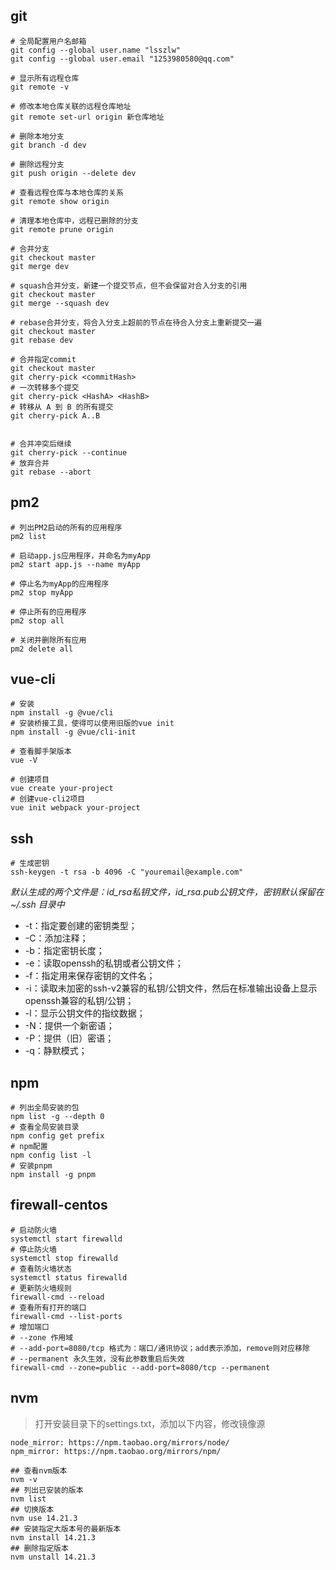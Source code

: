 ## git
```shell
# 全局配置用户名邮箱
git config --global user.name "lsszlw"
git config --global user.email "1253980580@qq.com"

# 显示所有远程仓库
git remote -v

# 修改本地仓库关联的远程仓库地址
git remote set-url origin 新仓库地址

# 删除本地分支
git branch -d dev

# 删除远程分支
git push origin --delete dev

# 查看远程仓库与本地仓库的关系
git remote show origin

# 清理本地仓库中，远程已删除的分支
git remote prune origin

# 合并分支
git checkout master
git merge dev

# squash合并分支，新建一个提交节点，但不会保留对合入分支的引用
git checkout master
git merge --squash dev

# rebase合并分支，将合入分支上超前的节点在待合入分支上重新提交一遍
git checkout master
git rebase dev

# 合并指定commit
git checkout master
git cherry-pick <commitHash>
# 一次转移多个提交
git cherry-pick <HashA> <HashB>
# 转移从 A 到 B 的所有提交
git cherry-pick A..B


# 合并冲突后继续
git cherry-pick --continue
# 放弃合并
git rebase --abort
```

## pm2
```shell
# 列出PM2启动的所有的应用程序
pm2 list

# 启动app.js应用程序，并命名为myApp
pm2 start app.js --name myApp

# 停止名为myApp的应用程序
pm2 stop myApp

# 停止所有的应用程序
pm2 stop all

# 关闭并删除所有应用
pm2 delete all
```

## vue-cli
```shell
# 安装
npm install -g @vue/cli
# 安装桥接工具，使得可以使用旧版的vue init
npm install -g @vue/cli-init

# 查看脚手架版本
vue -V

# 创建项目
vue create your-project
# 创建vue-cli2项目
vue init webpack your-project
```

## ssh
```shell
# 生成密钥
ssh-keygen -t rsa -b 4096 -C "youremail@example.com"
```
*默认生成的两个文件是：id_rsa私钥文件，id_rsa.pub公钥文件，密钥默认保留在 ~/.ssh 目录中*
+ -t：指定要创建的密钥类型；
+ -C：添加注释；
+ -b：指定密钥长度；
+ -e：读取openssh的私钥或者公钥文件；
+ -f：指定用来保存密钥的文件名；
+ -i：读取未加密的ssh-v2兼容的私钥/公钥文件，然后在标准输出设备上显示openssh兼容的私钥/公钥；
+ -l：显示公钥文件的指纹数据；
+ -N：提供一个新密语；
+ -P：提供（旧）密语；
+ -q：静默模式；

## npm
```shell
# 列出全局安装的包
npm list -g --depth 0
# 查看全局安装目录
npm config get prefix
# npm配置
npm config list -l
# 安装pnpm
npm install -g pnpm
```

## firewall-centos
```shell
# 启动防火墙
systemctl start firewalld
# 停止防火墙 
systemctl stop firewalld
# 查看防火墙状态
systemctl status firewalld
# 更新防火墙规则
firewall-cmd --reload
# 查看所有打开的端口
firewall-cmd --list-ports
# 增加端口
# --zone 作用域
# --add-port=8080/tcp 格式为：端口/通讯协议；add表示添加，remove则对应移除
# --permanent 永久生效，没有此参数重启后失效
firewall-cmd --zone=public --add-port=8080/tcp --permanent
```

## nvm
> 打开安装目录下的settings.txt，添加以下内容，修改镜像源
```text
node_mirror: https://npm.taobao.org/mirrors/node/
npm_mirror: https://npm.taobao.org/mirrors/npm/
```
```shell
## 查看nvm版本
nvm -v
## 列出已安装的版本
nvm list
## 切换版本
nvm use 14.21.3
## 安装指定大版本号的最新版本
nvm install 14.21.3
## 删除指定版本
nvm unstall 14.21.3
```